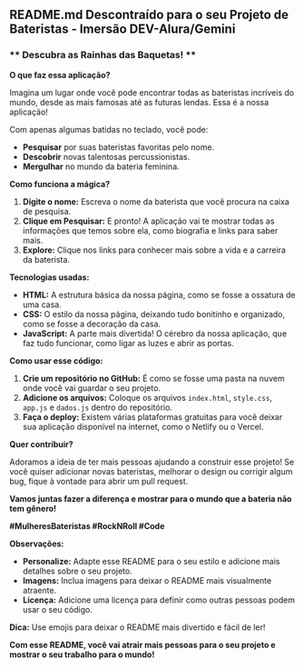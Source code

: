## **README.md Descontraído para o seu Projeto de Bateristas - Imersão DEV-Alura/Gemini**

### ** Descubra as Rainhas das Baquetas! **

**O que faz essa aplicação?**

Imagina um lugar onde você pode encontrar todas as bateristas incríveis do mundo, desde as mais famosas até as futuras lendas. Essa é a nossa aplicação! 

Com apenas algumas batidas no teclado, você pode:

* **Pesquisar** por suas bateristas favoritas pelo nome.
* **Descobrir** novas talentosas percussionistas.
* **Mergulhar** no mundo da bateria feminina.

**Como funciona a mágica?**

1. **Digite o nome:** Escreva o nome da baterista que você procura na caixa de pesquisa.
2. **Clique em Pesquisar:** E pronto! A aplicação vai te mostrar todas as informações que temos sobre ela, como biografia e links para saber mais.
3. **Explore:** Clique nos links para conhecer mais sobre a vida e a carreira da baterista.

**Tecnologias usadas:**

* **HTML:** A estrutura básica da nossa página, como se fosse a ossatura de uma casa.
* **CSS:** O estilo da nossa página, deixando tudo bonitinho e organizado, como se fosse a decoração da casa.
* **JavaScript:** A parte mais divertida! O cérebro da nossa aplicação, que faz tudo funcionar, como ligar as luzes e abrir as portas.

**Como usar esse código:**

1. **Crie um repositório no GitHub:** É como se fosse uma pasta na nuvem onde você vai guardar o seu projeto.
2. **Adicione os arquivos:** Coloque os arquivos `index.html`, `style.css`, `app.js` e `dados.js` dentro do repositório.
3. **Faça o deploy:** Existem várias plataformas gratuitas para você deixar sua aplicação disponível na internet, como o Netlify ou o Vercel.

**Quer contribuir?**

Adoramos a ideia de ter mais pessoas ajudando a construir esse projeto! Se você quiser adicionar novas bateristas, melhorar o design ou corrigir algum bug, fique à vontade para abrir um pull request.

**Vamos juntas fazer a diferença e mostrar para o mundo que a bateria não tem gênero!**

**#MulheresBateristas #RockNRoll #Code**

**Observações:**

* **Personalize:** Adapte esse README para o seu estilo e adicione mais detalhes sobre o seu projeto.
* **Imagens:** Inclua imagens para deixar o README mais visualmente atraente.
* **Licença:** Adicione uma licença para definir como outras pessoas podem usar o seu código.

**Dica:** Use emojis para deixar o README mais divertido e fácil de ler! 

**Com esse README, você vai atrair mais pessoas para o seu projeto e mostrar o seu trabalho para o mundo!**
